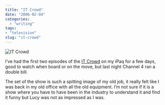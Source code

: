 ```yaml
---
title: "IT Crowd"
date: "2006-02-04"
categories:
  - "writing"
tags:
- "television"
slug: "it-crowd"
---
```


![IT Crowd][image-1]

I’ve had the first two episodes of the [IT Crowd][1] on my iPaq for a few days, good to watch when board or on the move, but last night Channel 4 ran a double bill.

The set of the show is such a spitting image of my old job, it really felt like I was back in my old office with all the old equipment.
I’m not sure if it is a show where you have to have been in the industry to understand it and find it funny but Lucy was not as impressed as I was.

[1]:	https://www.channel4.com/entertainment/tv/microsites/I/itcrowd/index.html

[image-1]:	/images/95394124.jpg